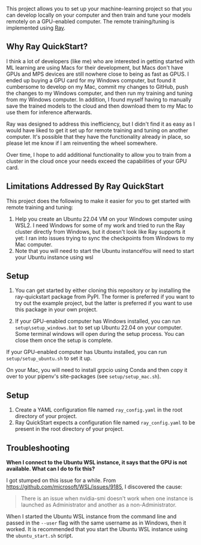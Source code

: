 This project allows you to set up your machine-learning project so that you can develop locally on your computer and 
then train and tune your models remotely on a GPU-enabled computer. The remote training/tuning is implemented using 
[Ray](https://github.com/ray-project/ray).

## Why Ray QuickStart?

I think a lot of developers (like me) who are interested in getting started with ML learning are using Macs for their 
development, but Macs don't have GPUs and MPS devices are still nowhere close to being as fast as GPUS. I ended up 
buying a GPU card for my Windows computer, but found it cumbersome to develop on my Mac, commit my changes to GitHub, 
push the changes to my Windows computer, and then run my training and tuning from my Windows computer. In addition, 
I found myself having to manually save the trained models to the cloud and then download them to my Mac to use them for 
inference afterwards.

Ray was designed to address this inefficiency, but I didn't find it as easy as I would have liked to get it set up for 
remote training and tuning on another computer. It's possible that they have the functionality already in place, so 
please let me know if I am reinventing the wheel somewhere.

Over time, I hope to add additional functionality to allow you to train from a cluster in the cloud once your needs 
exceed the capabilities of your GPU card.

## Limitations Addressed By Ray QuickStart

This project does the following to make it easier for you to get started with remote training and tuning:
1. Help you create an Ubuntu 22.04 VM on your Windows computer using WSL2. I need Windows for some of my work and tried
to run the Ray cluster directly from Windows, but it doesn't look like Ray supports it yet: I ran into issues trying to 
sync the checkpoints from Windows to my Mac computer.
2. Note that you will need to start the Ubuntu instanceYou will need to start your Ubuntu instance using wsl

## Setup

1. You can get started by either cloning this repository or by installing the ray-quickstart package from PyPI. The former
is preferred if you want to try out the example project, but the latter is preferred if you want to use this package in
your own project.

2. If your GPU-enabled computer has Windows installed, you can run `setup\setup_windows.bat` to set up Ubuntu 22.04 
on your computer. Some terminal windows will open during the setup process. You can close them once the setup is complete.

If your GPU-enabled computer has Ubuntu installed, you can run `setup/setup_ubuntu.sh` to set it up.

On your Mac, you will need to install grpcio using Conda and then copy it over to your pipenv's site-packages (see `setup/setup_mac.sh`).

## Setup
1. Create a YAML configuration file named `ray_config.yaml` in the root directory of your project.
1. Ray QuickStart expects a configuration file named `ray_config.yaml` to be present in the root directory of your project.

## Troubleshooting

**When I connect to the Ubuntu WSL instance, it says that the GPU is not available. What can I do to fix this?** 
   
I got stumped on this issue for a while. From https://github.com/microsoft/WSL/issues/9185, I discovered the cause:
   
> There is an issue when nvidia-smi doesn't work when one instance is launched as Administrator and another as a non-Administrator.

When I started the Ubuntu WSL instance from the command line and passed in the `--user` flag with the same username as 
in Windows, then it worked. It is recommended that you start the Ubuntu WSL instance using the `ubuntu_start.sh` script.
